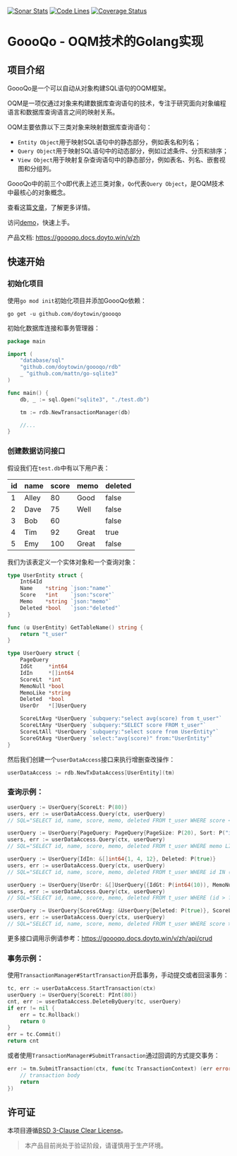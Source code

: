 [![Sonar Stats](https://sonarcloud.io/api/project_badges/measure?project=win.doyto.goooqo&metric=alert_status)](https://sonarcloud.io/dashboard?id=win.doyto.goooqo)
[![Code Lines](https://sonarcloud.io/api/project_badges/measure?project=win.doyto.goooqo&metric=ncloc)](https://sonarcloud.io/component_measures?id=win.doyto.goooqo&metric=ncloc)
[![Coverage Status](https://sonarcloud.io/api/project_badges/measure?project=win.doyto.goooqo&metric=coverage)](https://sonarcloud.io/component_measures?id=win.doyto.goooqo&metric=coverage)

GoooQo - OQM技术的Golang实现
===

## 项目介绍

GoooQo是一个可以自动从对象构建SQL语句的OQM框架。

OQM是一项仅通过对象来构建数据库查询语句的技术，专注于研究面向对象编程语言和数据库查询语言之间的映射关系。

OQM主要依靠以下三类对象来映射数据库查询语句：
- `Entity Object`用于映射SQL语句中的静态部分，例如表名和列名；
- `Query Object`用于映射SQL语句中的动态部分，例如过滤条件、分页和排序；
- `View Object`用于映射复杂查询语句中的静态部分，例如表名、列名、嵌套视图和分组列。

GoooQo中的前三个o即代表上述三类对象，`Qo`代表`Query Object`，是OQM技术中最核心的对象概念。

查看这篇[文章](https://blog.doyto.win/post/introduction-to-goooqo-en/)，了解更多详情。

访问[demo](https://github.com/doytowin/goooqo-demo)，快速上手。

产品文档: https://goooqo.docs.doyto.win/v/zh

## 快速开始

### 初始化项目

使用`go mod init`初始化项目并添加GoooQo依赖：

```
go get -u github.com/doytowin/goooqo
```

初始化数据库连接和事务管理器：

```go
package main

import (
	"database/sql"
	"github.com/doytowin/goooqo/rdb"
	_ "github.com/mattn/go-sqlite3"
)

func main() {
	db, _ := sql.Open("sqlite3", "./test.db")

	tm := rdb.NewTransactionManager(db)

	//...
}
```

### 创建数据访问接口

假设我们在`test.db`中有以下用户表：

| id | name  | score | memo  | deleted |
|----|-------|-------|-------|---------|
| 1  | Alley | 80    | Good  | false   |
| 2  | Dave  | 75    | Well  | false   |
| 3  | Bob   | 60    |       | false   |
| 4  | Tim   | 92    | Great | true    |
| 5  | Emy   | 100   | Great | false   |

我们为该表定义一个实体对象和一个查询对象：

```go
type UserEntity struct {
	Int64Id
	Name    *string `json:"name"`
	Score   *int    `json:"score"`
	Memo    *string `json:"memo"`
	Deleted *bool   `json:"deleted"`
}

func (u UserEntity) GetTableName() string {
	return "t_user"
}

type UserQuery struct {
	PageQuery
	IdGt     *int64
	IdIn     *[]int64
	ScoreLt  *int
	MemoNull *bool
	MemoLike *string
	Deleted  *bool
	UserOr   *[]UserQuery

	ScoreLtAvg *UserQuery `subquery:"select avg(score) from t_user"`
	ScoreLtAny *UserQuery `subquery:"SELECT score FROM t_user"`
	ScoreLtAll *UserQuery `subquery:"select score from UserEntity"`
	ScoreGtAvg *UserQuery `select:"avg(score)" from:"UserEntity"`
}
```

然后我们创建一个`userDataAccess`接口来执行增删查改操作：

```go
userDataAccess := rdb.NewTxDataAccess[UserEntity](tm)
```

### 查询示例：

```go
userQuery := UserQuery{ScoreLt: P(80)}
users, err := userDataAccess.Query(ctx, userQuery)
// SQL="SELECT id, name, score, memo, deleted FROM t_user WHERE score < ?" args="[80]"

userQuery := UserQuery{PageQuery: PageQuery{PageSize: P(20), Sort: P("id,desc;score")}, MemoLike: P("Great")}
users, err := userDataAccess.Query(ctx, userQuery)
// SQL="SELECT id, name, score, memo, deleted FROM t_user WHERE memo LIKE ? ORDER BY id DESC, score LIMIT 20 OFFSET 0" args="[Great]"

userQuery := UserQuery{IdIn: &[]int64{1, 4, 12}, Deleted: P(true)}
users, err := userDataAccess.Query(ctx, userQuery)
// SQL="SELECT id, name, score, memo, deleted FROM t_user WHERE id IN (?, ?, ?) AND deleted = ?" args="[1 4 12 true]"

userQuery := UserQuery{UserOr: &[]UserQuery{{IdGt: P(int64(10)), MemoNull: P(true)}, {ScoreLt: P(80), MemoLike: P("Good")}}}
users, err := userDataAccess.Query(ctx, userQuery)
// SQL="SELECT id, name, score, memo, deleted FROM t_user WHERE (id > ? AND memo IS NULL OR score < ? AND memo LIKE ?)" args="[10 80 Good]"

userQuery := UserQuery{ScoreGtAvg: &UserQuery{Deleted: P(true)}, ScoreLtAny: &UserQuery{}}
users, err := userDataAccess.Query(ctx, userQuery)
// SQL="SELECT id, name, score, memo, deleted FROM t_user WHERE score > (SELECT avg(score) FROM t_user WHERE deleted = ?) AND score < ANY(SELECT score FROM t_user)" args="[true]"
```

更多接口调用示例请参考：https://goooqo.docs.doyto.win/v/zh/api/crud

### 事务示例：

使用`TransactionManager#StartTransaction`开启事务，手动提交或者回滚事务：
```go
tc, err := userDataAccess.StartTransaction(ctx)
userQuery := UserQuery{ScoreLt: PInt(80)}
cnt, err := userDataAccess.DeleteByQuery(tc, userQuery)
if err != nil {
	err = tc.Rollback()
	return 0
}
err = tc.Commit()
return cnt
```

或者使用`TransactionManager#SubmitTransaction`通过回调的方式提交事务：
```go
err := tm.SubmitTransaction(ctx, func(tc TransactionContext) (err error) {
    // transaction body
    return
})
```

许可证
---
本项目遵循[BSD 3-Clause Clear License](https://spdx.org/licenses/BSD-3-Clause-Clear)。

> 本产品目前尚处于验证阶段，请谨慎用于生产环境。

